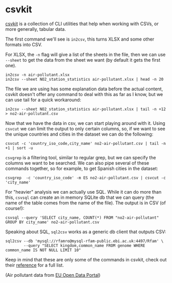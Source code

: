 csvkit
======

[csvkit](http://csvkit.rtfd.org/) is a collection of CLI utilities that help
when working with CSVs, or more generally, tabular data.

The first command we'll see is `in2csv`, this turns XLSX and some other formats
into CSV.

For XLSX, the `-n` flag will give a list of the sheets in the file, then we can
use `--sheet` to get the data from the sheet we want (by default it gets the
first one).

```{.sh}
in2csv -n air-pollutant.xlsx
in2csv --sheet NO2_station_statistics air-pollutant.xlsx | head -n 20
```

The file we are using has some explanation data before the actual content,
csvkit doesn't offer any command to deal with this as far as I know, but we can
use tail for a quick workaround:

```{.sh}
in2csv --sheet NO2_station_statistics air-pollutant.xlsx | tail -n +12 > no2-air-pollutant.csv
```

Now that we have the data in csv, we can start playing around with it. Using
`csvcut` we can limit the output to only certain columns, so, if we want to see
the unique countries and cities in the dataset we can do the following:

```{.sh}
csvcut -c 'country_iso_code,city_name' no2-air-pollutant.csv | tail -n +1 | sort -u
```

`csvgrep` is a filtering tool, similar to regular grep, but we can specify the
columns we want to be searched. We can also pipe several of these commands
together, so for example, to get Spanish cities in the dataset:

```{.sh}
csvgrep  -c 'country_iso_code' -m ES no2-air-pollutant.csv | csvcut -c 'city_name'
```

For "heavier" analysis we can actually use SQL. While it can do more than this,
`csvsql` can create an in memory SQLite db that we can query (the name of the
table comes from the name of the file). The output is in CSV (of course!):

```{.sh}
csvsql --query 'SELECT city_name, COUNT(*) FROM "no2-air-pollutant" GROUP BY city_name' no2-air-pollutant.csv
```

Speaking about SQL, `sql2csv` works as a generic db client that outputs CSV:

```{.sh}
sql2csv --db 'mysql://rfamro@mysql-rfam-public.ebi.ac.uk:4497/Rfam' \
        --query "SELECT kingdom,common_name FROM genome WHERE common_name IS NOT NULL LIMIT 10"
```

Keep in mind that these are only some of the commands in csvkit, check out
their [reference](https://csvkit.readthedocs.io/en/1.0.3/cli.html) for a full
list.

(Air pollutant data from [EU Open Data
Portal](https://data.europa.eu/euodp/en/data/dataset/data_air-pollutant-concentrations-at-station))
